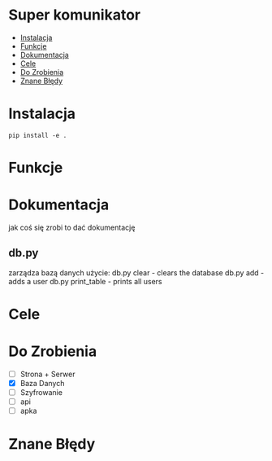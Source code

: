 # Super komunikator
- [Instalacja](#instalacja)
- [Funkcje](#funkcje)
- [Dokumentacja](#dokumentacja)
- [Cele](#cele)
- [Do Zrobienia](#do-zrobienia)
- [Znane Błędy](#znane-błędy)

# Instalacja
```shell
pip install -e .
```

# Funkcje

# Dokumentacja
jak coś się zrobi to dać dokumentację

## db.py
zarządza bazą danych
użycie:
db.py clear                 - clears the database
db.py add <user> <password> - adds a user
db.py print_table           - prints all users 


# Cele

# Do Zrobienia
 - [ ] Strona + Serwer
 - [x] Baza Danych
 - [ ] Szyfrowanie
 - [ ] api
 - [ ] apka

# Znane Błędy
